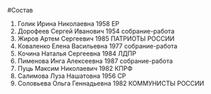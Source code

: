 #Состав
1. Голик Ирина Николаевна 1958 ЕР
2. Дорофеев Сергей Иванович 1954 собрание-работа
3. Жиров Артем Сергеевич 1985 ПАТРИОТЫ РОССИИ
4. Коваленко Елена Васильевна 1977 собрание-работа
5. Кочина Наталья Сергеевна 1984 ЛДПР
6. Пименова Инга Алексеевна 1987 собрание-работа
7. Пуць Максим Николаевич 1982 КПРФ
8. Салимова Луза Нашатовна 1956 СР
9. Соловьева Ольга Геннадьевна 1982 КОММУНИСТЫ РОССИИ

